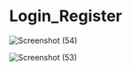 # Login_Register

![Screenshot (54)](https://github.com/user-attachments/assets/e88de03c-ff4b-4ca5-8297-2de615c9c7e7)

![Screenshot (53)](https://github.com/user-attachments/assets/82431aa0-cc1d-4013-ad92-fb99f862188a)
